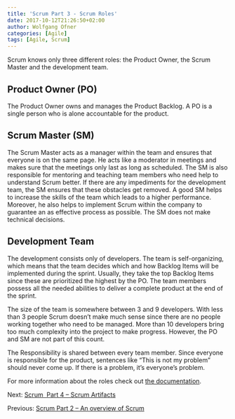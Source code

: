```yaml
---
title: 'Scrum Part 3 - Scrum Roles'
date: 2017-10-12T21:26:50+02:00
author: Wolfgang Ofner
categories: [Agile]
tags: [Agile, Scrum]
---
```

Scrum knows only three different roles: the Product Owner, the Scrum Master and the development team.

## **Product Owner (PO)**

The Product Owner owns and manages the Product Backlog. A PO is a single person who is alone accountable for the product.

## **Scrum Master (SM)**

The Scrum Master acts as a manager within the team and ensures that everyone is on the same page. He acts like a moderator in meetings and makes sure that the meetings only last as long as scheduled. The SM is also responsible for mentoring and teaching team members who need help to understand Scrum better. If there are any impediments for the development team, the SM ensures that these obstacles get removed. A good SM helps to increase the skills of the team which leads to a higher performance. Moreover, he also helps to implement Scrum within the company to guarantee an as effective process as possible. The SM does not make technical decisions.

## **Development Team**

The development consists only of developers. The team is self-organizing, which means that the team decides which and how Backlog Items will be implemented during the sprint. Usually, they take the top Backlog Items since these are prioritized the highest by the PO. The team members possess all the needed abilities to deliver a complete product at the end of the sprint.

The size of the team is somewhere between 3 and 9 developers. With less than 3 people Scrum doesn’t make much sense since there are no people working together who need to be managed. More than 10 developers bring too much complexity into the project to make progress. However, the PO and SM are not part of this count.

The Responsibility is shared between every team member. Since everyone is responsible for the product, sentences like “This is not my problem” should never come up. If there is a problem, it’s everyone’s problem.

For more information about the roles check out <a href="http://www.scrum-institute.org/Scrum_Roles_The_Scrum_Team.php" target="_blank" rel="noopener">the documentation</a>.

Next: <a href="http://www.programmingwithwolfgang.com/scrum-part-4-scrum-artifacts/" target="_blank" rel="noopener">Scrum  Part 4 &#8211; Scrum Artifacts</a>

Previous: <a href="http://www.programmingwithwolfgang.com/scrum-part-2-overview-scrum/" target="_blank" rel="noopener">Scrum Part 2 &#8211; An overview of Scrum</a>